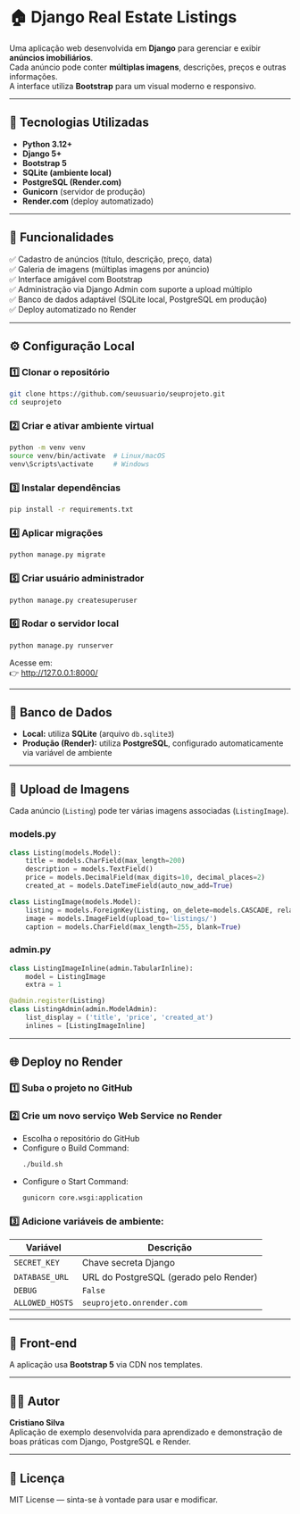 # 🏠 Django Real Estate Listings

Uma aplicação web desenvolvida em **Django** para gerenciar e exibir **anúncios imobiliários**.  
Cada anúncio pode conter **múltiplas imagens**, descrições, preços e outras informações.  
A interface utiliza **Bootstrap** para um visual moderno e responsivo.

---

## 🚀 Tecnologias Utilizadas

- **Python 3.12+**
- **Django 5+**
- **Bootstrap 5**
- **SQLite (ambiente local)**
- **PostgreSQL (Render.com)**
- **Gunicorn** (servidor de produção)
- **Render.com** (deploy automatizado)

---

## 🧩 Funcionalidades

✅ Cadastro de anúncios (título, descrição, preço, data)  
✅ Galeria de imagens (múltiplas imagens por anúncio)  
✅ Interface amigável com Bootstrap  
✅ Administração via Django Admin com suporte a upload múltiplo  
✅ Banco de dados adaptável (SQLite local, PostgreSQL em produção)  
✅ Deploy automatizado no Render

---

## ⚙️ Configuração Local

### 1️⃣ Clonar o repositório
```bash
git clone https://github.com/seuusuario/seuprojeto.git
cd seuprojeto
```

### 2️⃣ Criar e ativar ambiente virtual
```bash
python -m venv venv
source venv/bin/activate  # Linux/macOS
venv\Scripts\activate     # Windows
```

### 3️⃣ Instalar dependências
```bash
pip install -r requirements.txt
```

### 4️⃣ Aplicar migrações
```bash
python manage.py migrate
```

### 5️⃣ Criar usuário administrador
```bash
python manage.py createsuperuser
```

### 6️⃣ Rodar o servidor local
```bash
python manage.py runserver
```

Acesse em:  
👉 http://127.0.0.1:8000/

---

## 💾 Banco de Dados

- **Local:** utiliza **SQLite** (arquivo `db.sqlite3`)
- **Produção (Render):** utiliza **PostgreSQL**, configurado automaticamente via variável de ambiente

---

## 📸 Upload de Imagens

Cada anúncio (`Listing`) pode ter várias imagens associadas (`ListingImage`).

### models.py
```python
class Listing(models.Model):
    title = models.CharField(max_length=200)
    description = models.TextField()
    price = models.DecimalField(max_digits=10, decimal_places=2)
    created_at = models.DateTimeField(auto_now_add=True)

class ListingImage(models.Model):
    listing = models.ForeignKey(Listing, on_delete=models.CASCADE, related_name='images')
    image = models.ImageField(upload_to='listings/')
    caption = models.CharField(max_length=255, blank=True)
```

### admin.py
```python
class ListingImageInline(admin.TabularInline):
    model = ListingImage
    extra = 1

@admin.register(Listing)
class ListingAdmin(admin.ModelAdmin):
    list_display = ('title', 'price', 'created_at')
    inlines = [ListingImageInline]
```

---

## 🌐 Deploy no Render

### 1️⃣ Suba o projeto no GitHub

### 2️⃣ Crie um novo serviço **Web Service** no Render  
- Escolha o repositório do GitHub  
- Configure o Build Command:
  ```bash
  ./build.sh
  ```
- Configure o Start Command:
  ```bash
  gunicorn core.wsgi:application
  ```

### 3️⃣ Adicione variáveis de ambiente:
| Variável | Descrição |
|-----------|------------|
| `SECRET_KEY` | Chave secreta Django |
| `DATABASE_URL` | URL do PostgreSQL (gerado pelo Render) |
| `DEBUG` | `False` |
| `ALLOWED_HOSTS` | `seuprojeto.onrender.com` |

---

## 🎨 Front-end

A aplicação usa **Bootstrap 5** via CDN nos templates.

---

## 🧑‍💻 Autor

**Cristiano Silva**  
Aplicação de exemplo desenvolvida para aprendizado e demonstração de boas práticas com Django, PostgreSQL e Render.

---

## 📜 Licença

MIT License — sinta-se à vontade para usar e modificar.
